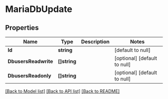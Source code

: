 # MariaDbUpdate

## Properties
Name | Type | Description | Notes
------------ | ------------- | ------------- | -------------
**Id** | **string** |  | [default to null]
**DbusersReadwrite** | **[]string** |  | [optional] [default to null]
**DbusersReadonly** | **[]string** |  | [optional] [default to null]

[[Back to Model list]](../README.md#documentation-for-models) [[Back to API list]](../README.md#documentation-for-api-endpoints) [[Back to README]](../README.md)

